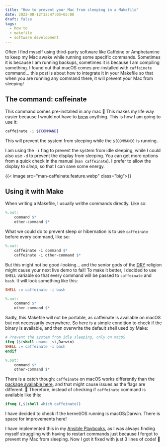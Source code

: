 ```yaml
---
title: "How to prevent your Mac from sleeping in a Makefile"
date: 2022-08-12T12:47:03+02:00
draft: false
tags:
  - how to
  - makefile
  - software development
---
```

Often I find myself using third-party software like Caffeine or Amphetamine to
keep my Mac awake while running some specific commands. Sometimes it is because
I am running backups, sometimes it is because I am compiling something.
I found out that macOS comes pre-installed with `caffeinete` command... this
post is about how to integrate it in your Makefile so that when you are running
any command there, it will prevent your Mac from sleeping!

<!--more-->

## The command: caffeinate
This command comes pre-installed in any mac 🤯 This makes my life way easier
because I would not have to [brew](https://brew.sh) anything. This is how I am
going to use it:

```bash
caffeinate -i ${COMMAND}
```
This will prevent the system from sleeping while the `${COMMAND}` is running.

I am using the `-i` flag to prevent the system from idle sleeping, while I could
also use `-d` to prevent the display from sleeping. You can get more options
from a quick check in the manual (`man caffeinate`). I prefer to allow the
display to _sleep_, so that I can save some energy.

{{< image src="man-caffeinate.feature.webp" class="big">}}


## Using it with Make
When writing a Makefile, I usually writhe commands directly. Like so:

```makefile
%.out:
	command $*
	other-command $*
```

What we could do to prevent sleep or hibernation is to use `caffeinate` before
every command, like so:

```makefile
%.out:
	caffeinate -i command $*
	caffeinate -i other-command $*
```

But this might not be good-looking... and the senior gods of the
[DRY](https://en.wikipedia.org/wiki/Don%27t_repeat_yourself) religion might
cause your next live demo to fail! To make it better, I decided to use `SHELL`
variable so that every command will be passed to `caffeinate` and `bash`.
It will look something like this:

```makefile
SHELL := caffeinate -i bash

%.out:
	command $*
	other-command $*
```

Sadly, this Makefile will not be portable, as caffeinate is available on macOS
but not necessarily everywhere. So here is a simple condition to check if the
binary is available, and then overwrite the default shell used by Make:

```makefile
# Prevent the system from idle sleeping, only on macOS
ifeq ($(shell uname -s),Darwin)
SHELL := caffeinate -i bash
endif

%.out:
	command $*
	other-command $*
```

There is a catch though: `caffeinate` on macOS works differently than the
[package available here](https://manpages.ubuntu.com/manpages/jammy/man1/caffeinate.1.html),
and that might cause issues as the flags are different. 🤔
Therefore, instead of checking if `caffeinate` command is available like this:

```makefile
ifneq (,$(shell which caffeinate))
```

I have decided to check if the kernel/OS running is macOS/Darwin. There is space
for improvements here!

I have implemented this in my
[Ansible Playbooks](https://gitlab.com/koalalorenzo/playbooks), as I was always
finding myself struggling with having to restart commands just because I forgot
to prevent my Mac from sleeping.
Now I got it fixed with just 3 lines of code! 🥰

